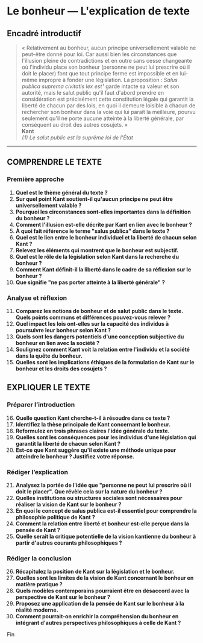 # Le bonheur — L'explication de texte

## Encadré introductif
> « Relativement au bonheur, aucun principe universellement valable ne peut-être donné pour loi. Car aussi bien les circonstances que l'illusion pleine de contradictions et en outre sans cesse changeante où l'individu place son bonheur (personne ne peut lui prescrire où il doit le placer) font que tout principe ferme est impossible et en lui-même impropre à fonder une législation. La proposition : *Salus publica suprema civitatis lex est* ¹ garde intacte sa valeur et son autorité, mais le salut public qu'il faut d'abord prendre en considération est précisément cette constitution légale qui garantit la liberté de chacun par des lois, en quoi il demeure loisible à chacun de rechercher son bonheur dans la voie qui lui paraît la meilleure, pourvu seulement qu'il ne porte aucune atteinte à la liberté générale, par conséquent au droit des autres cosujets. »  
> **Kant**  
> *(1) Le salut public est la suprême loi de l'État*

---

## COMPRENDRE LE TEXTE

### Première approche

1. **Quel est le thème général du texte ?**  
2. **Sur quel point Kant soutient-il qu'aucun principe ne peut être universellement valable ?**  
3. **Pourquoi les circonstances sont-elles importantes dans la définition du bonheur ?**  
4. **Comment l'illusion est-elle décrite par Kant en lien avec le bonheur ?**  
5. **À quoi fait référence le terme "salus publica" dans le texte ?**  
6. **Quel est le lien entre le bonheur individuel et la liberté de chacun selon Kant ?**  
7. **Relevez les éléments qui montrent que le bonheur est subjectif.**  
8. **Quel est le rôle de la législation selon Kant dans la recherche du bonheur ?**  
9. **Comment Kant définit-il la liberté dans le cadre de sa réflexion sur le bonheur ?**  
10. **Que signifie "ne pas porter atteinte à la liberté générale" ?**  

### Analyse et réflexion

11. **Comparez les notions de bonheur et de salut public dans le texte. Quels points communs et différences pouvez-vous relever ?**  
12. **Quel impact les lois ont-elles sur la capacité des individus à poursuivre leur bonheur selon Kant ?**  
13. **Quels sont les dangers potentiels d'une conception subjective du bonheur en lien avec la société ?**  
14. **Soulignez comment Kant voit la relation entre l'individu et la société dans la quête du bonheur.**  
15. **Quelles sont les implications éthiques de la formulation de Kant sur le bonheur et les droits des cosujets ?**  

## EXPLIQUER LE TEXTE

### Préparer l’introduction

16. **Quelle question Kant cherche-t-il à résoudre dans ce texte ?**  
17. **Identifiez la thèse principale de Kant concernant le bonheur.**  
18. **Reformulez en trois phrases claires l'idée générale du texte.**  
19. **Quelles sont les conséquences pour les individus d'une législation qui garantit la liberté de chacun selon Kant ?**  
20. **Est-ce que Kant suggère qu'il existe une méthode unique pour atteindre le bonheur ? Justifiez votre réponse.**  

### Rédiger l’explication

21. **Analysez la portée de l'idée que "personne ne peut lui prescrire où il doit le placer". Que révèle cela sur la nature du bonheur ?**  
22. **Quelles institutions ou structures sociales sont nécessaires pour réaliser la vision de Kant sur le bonheur ?**  
23. **En quoi le concept de salus publica est-il essentiel pour comprendre la philosophie politique de Kant ?**  
24. **Comment la relation entre liberté et bonheur est-elle perçue dans la pensée de Kant ?**  
25. **Quelle serait la critique potentielle de la vision kantienne du bonheur à partir d'autres courants philosophiques ?**  

### Rédiger la conclusion

26. **Récapitulez la position de Kant sur la législation et le bonheur.**  
27. **Quelles sont les limites de la vision de Kant concernant le bonheur en matière pratique ?**  
28. **Quels modèles contemporains pourraient être en désaccord avec la perspective de Kant sur le bonheur ?**  
29. **Proposez une application de la pensée de Kant sur le bonheur à la réalité moderne.**  
30. **Comment pourrait-on enrichir la compréhension du bonheur en intégrant d'autres perspectives philosophiques à celle de Kant ?**  

Fin
